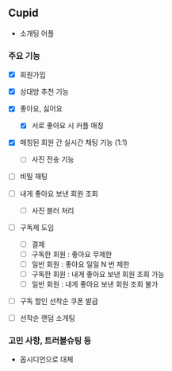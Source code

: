 ## Cupid
- 소개팅 어플

### 주요 기능
- [X] 회원가입
- [X] 상대방 추천 기능
- [X] 좋아요, 싫어요
  - [X] 서로 좋아요 시 커플 매칭
- [X] 매칭된 회원 간 실시간 채팅 기능 (1:1)
  - [ ] 사진 전송 기능
     
- [ ] 비밀 채팅
- [ ] 내게 좋아요 보낸 회원 조회
  - [ ] 사진 블러 처리

- [ ] 구독제 도임
  - [ ] 결제
  - [ ] 구독한 회원 : 좋아요 무제한
  - [ ] 일반 회원 : 좋아요 일일 N 번 제한
  - [ ] 구독한 회원 : 내게 좋아요 보낸 회원 조회 가능
  - [ ] 일반 회원 : 내게 좋아요 보낸 회원 조회 불가
     
- [ ] 구독 할인 선착순 쿠폰 발급

- [ ] 선착순 랜덤 소개팅


### 고민 사항, 트러블슈팅 등
- 옵시디언으로 대체
